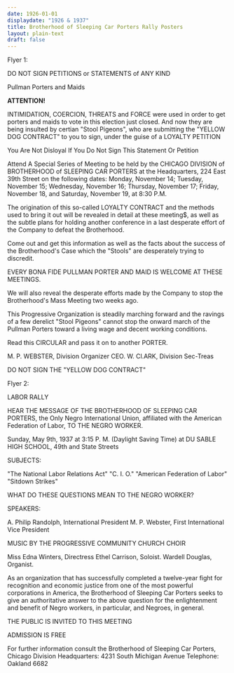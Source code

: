 ```yaml
---
date: 1926-01-01
displaydate: "1926 & 1937"
title: Brotherhood of Sleeping Car Porters Rally Posters
layout: plain-text
draft: false
---
```

Flyer 1:

DO NOT SIGN PETITIONS or STATEMENTS of ANY KIND

Pullman Porters and Maids

**ATTENTION!**

INTIMIDATION, COERCION, THREATS and FORCE were used in order to get porters and maids to vote in this election just closed. And now they are being insulted by certian "Stool Pigeons", who are submitting the "YELLOW DOG CONTRACT" to you to sign, under the guise of a LOYALTY PETITION

You Are Not Disloyal If You Do Not Sign This Statement Or Petition

Attend A Special Series of Meeting to be held by the CHICAGO DIVISION of BROTHERHOOD of SLEEPING CAR PORTERS at the Headquarters, 224 East 39th Street on the following dates: Monday, November 14; Tuesday, November 15; Wednesday, November 16; Thursday, November 17; Friday, November 18, and Saturday, November 19, at 8:30 P.M.

The origination of this so-called LOYALTY CONTRACT and the methods used to bring it out will be revealed in detail at these meeting$, as well as the subtle plans for holding another conference in a last desperate effort of the Company to defeat the Brotherhood.

Come out and get this information as well as the facts about the success of the Brotherhood's Case which the "Stools" are desperately trying to discredit.

EVERY BONA FIDE PULLMAN PORTER AND MAID IS WELCOME AT THESE MEETINGS.

We will also reveal the desperate efforts made by the Company to stop the Brotherhood's Mass Meeting two weeks ago.

This Progressive Organization is steadily marching forward and the ravings of a few derelict "Stool Pigeons" cannot stop the onward march of the Pullman Porters toward a living wage and decent working  conditions.

Read this CIRCULAR and pass it on to another PORTER.

M. P. WEBSTER, Division Organizer
CEO. W. Cl.ARK, Division Sec-Treas

DO NOT SIGN THE "YELLOW DOG CONTRACT"

Flyer 2:

LABOR RALLY

HEAR THE MESSAGE OF THE BROTHERHOOD OF SLEEPING CAR PORTERS, the Only Negro International Union, affiliated with the American Federation of Labor, TO THE NEGRO WORKER.

Sunday, May 9th, 1937 at 3:15 P. M. (Daylight Saving Time) at DU SABLE HIGH SCHOOL, 49th and State Streets

SUBJECTS:

"The National Labor Relations Act"
"C. I. O."
"American Federation of Labor"
"Sitdown Strikes"

WHAT DO THESE QUESTIONS MEAN TO THE NEGRO WORKER?

SPEAKERS:

A. Philip Randolph, International President
M. P. Webster, First International Vice President

MUSIC BY THE PROGRESSIVE COMMUNITY CHURCH CHOIR

Miss Edna Winters, Directress
Ethel Carrison, Soloist.
Wardell Douglas, Organist.

As an organization that has successfully completed a twelve-year fight for recognition and economic justice from one of the most powerful corporations in America, the Brotherhood of Sleeping Car Porters seeks to give an authoritative answer to the above question for the enlightenment and benefit of Negro workers, in particular, and Negroes, in general.

THE PUBLIC IS INVITED TO THIS MEETING

ADMISSION IS FREE

For further information consult the Brotherhood of Sleeping Car Porters, Chicago Division Headquarters:
4231 South Michigan Avenue
Telephone: Oakland 6682
